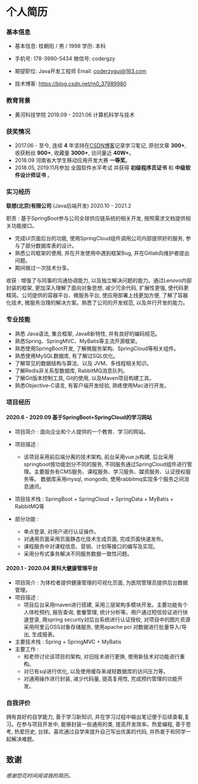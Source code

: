 # 个人简历

### 基本信息

- 基本信息: 桂朝阳 / 男 / 1998						学历: 本科
- 手机号: 178-3990-5434								微信号: codergzy

- 期望职位: Java开发工程师	                        Email: coderzygui@163.com
- 技术博客: https://blog.csdn.net/m0_37989980

### 教育背景

- 黄河科技学院        	       2019.09 - 2021.06 			 计算机科学与技术

### 获奖情况

- 2017.06 - 至今, 连续 **4** 年坚持在[CSDN博客](https://blog.csdn.net/m0_37989980)记录学习笔记, 原创文章 **300+**, 收获粉丝 **900+**, 收藏量 **3000+**, 访问量近 **40W+**。
- 2018.09 河南省大学生移动应用开发大赛 **一等奖**。
- 2018.05, 2019.11月参加 全国软件水平考试 并获得 **初级程序员证书** 和 **中级软件设计师证书** 。

### 实习经历

**联想(北京)有限公司** (Java后端开发) 			 			2020.10 - 2021.2

职责 : 基于SpringBoot参与公司全球供应链系统的相关开发, 按照需求文档提供相关功能接口。

- 完成UI页面后台的功能, 使用SpringCloud组件调用公司内部提供好的服务, 参与了部分数据库表的设计。
- 熟悉公司框架的使用, 并在开发使用中遇到框架Bug, 并在Gitlab向维护者提出问题。
- 期间做过一次技术分享。

收获 : 增强了与同事的沟通协调能力, 以及独立解决问题的能力。通过Lenovo内部封装的框架, 更加深入理解了面向对象思想, 减少冗余代码, 扩展性更强, 使代码更精简。公司提供的容器平台、微服务平台, 使应用部署上线更加方便, 了解了容器化技术, 微服务治理的解决方案。熟悉了公司的开发规范, 以及并行开发的能力。

### 专业技能

- 熟悉 Java语法, 集合框架, Java8新特性, 并有良好的编码规范。
- 熟悉Spring、SpringMVC、MyBatis等主流开源框架。
- 熟悉使用SpringBoot开发, 了解微服务架构、SpringCloud等相关组件。
- 熟悉使用MySQL数据库, 有了解过SQL优化。
- 了解常见的数据结构与算法、以及 JVM、多线程相关知识。
- 了解Redis非关系型数据库, RabbitMQ消息队列。
- 了解Git版本控制工具, Git的使用, 以及Maven项目构建工具。
- 熟悉Objective-C语言, 有客户端开发经验, 熟练使用Mac进行开发。

### 项目经历

#### 2020.6 - 2020.09 基于SpringBoot+SpringCloud的学习网站

- 项目简介 :  面向企业和个人提供的一个教育、学习的网站。
- 项目描述 :
  - 该项目采用前后端分离的技术架构, 前台采用vue.js构建, 后台采用springboot按功能划分不同的服务, 不同服务通过SpringCloud组件进行管理。主要服务有CMS服务、课程服务、学习服务、媒资服务、认证授权服务等。 数据库采用mysql, mongodb, 使用rabbitmq实现多个服务之间消息通讯。
- 项目技术栈 : SpringBoot + SpringCloud + SpringData + MyBatis + RabbitMQ等

- 部分功能 :

  - 单点登录, 对用户进行认证操作。
  - 对通用页面采用页面静态化技术生成页面, 完成页面快速发布。
  - 课程服务中对课程信息、营销、计划等接口的编写及实现。
  - 采用分布式事务解决不同服务数据一致性问题。

#### 2020.1 - 2020.04 黄科大健康管理平台

- 项目简介 : 为体检者提供健康管理的可视化页面, 为医院管理员提供后台数据管理。
- 项目描述 :
  -  项目后台采用maven进行搭建, 采用三层架构多模块开发。主要功能有个人体检预约, 报告查询, 套餐管理, 统计分析等。用户通过短信验证进行快速登录, 用spring security对后台系统进行认证授权, 对项目中的图片资源采用阿里云OSS对象存储服务, 使用apache poi 对数据进行批量导入/导出, 生成报表。
- 主要技术栈 :  Spring + SpringMVC + MyBatis
- 主要工作 :
  - 和老师讨论该项目的架构, 对旧技术进行更换, 使用新技术对功能进行重构。
  - 对已有sql进行优化, 以及使用缓存来减轻数据库的访问压力等。
  - 对通用操作进行封装, 减少代码量, 提高复用性, 完成预约管理的功能开发。

### 自我评价

拥有良好的自学能力, 善于学习新知识, 并在学习过程中输出笔记便于后续查看,复习。在参与项目开发中, 能够封装一些通用的类, 提高开发效率。热爱编程, 善于思考, 热爱历史, 台球。喜欢通过自学来提升自己写出优美的代码, 并热衷于和同学一起解决难题。



## 致谢

###### 感谢您花时间阅读我的简历。
